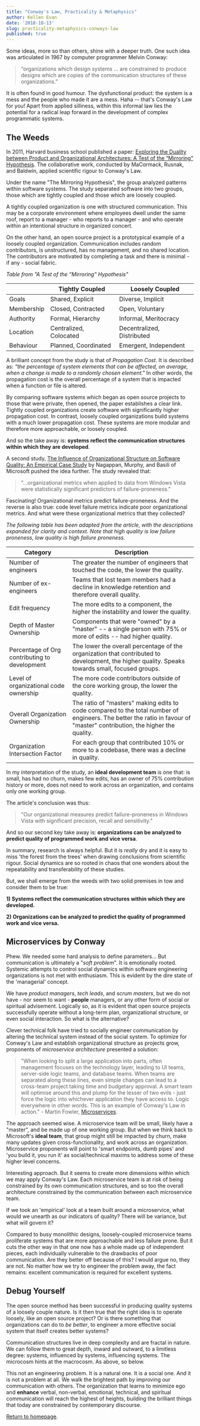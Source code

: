 ```yaml
---
title: "Conway's Law, Practicality & Metaphysics"
author: Kellen Evan
date: '2018-10-13'
slug: practicality-metaphysics-conways-law
published: true
---
```


Some ideas, more so than others, shine with a deeper truth. One such idea was articulated in 1967 by computer programmer Melvin Conway:

> “organizations which design systems … are constrained to produce designs which are copies of the communication structures of these organizations.”

It is often found in good humour. The dysfunctional product: the system is a mess and the people who made it are a mess. Haha -- that's Conway's Law for you! Apart from applied silliness, within this informal law lies the potential for a radical leap forward in the development of complex programmatic systems.

## The Weeds

In 2011, Harvard business school published a paper: [Exploring the Duality between Product and Organizational Architectures: A Test of the “Mirroring” Hypothesis](https://www.hbs.edu/faculty/Publication%20Files/08-039_1861e507-1dc1-4602-85b8-90d71559d85b.pdf). The collaborative work, conducted by MaCormack, Rusnak, and Baldwin, applied scientific rigour to Conway's Law.

Under the name "The Mirroring Hypothesis", the group analyzed patterns within software systems. The study separated software into two groups, those which are tightly coupled and those which are loosely coupled.

A tightly coupled organization is one with structured communication. This may be a corporate environment where employees dwell under the same roof, report to a manager - who reports to a manager - and who operate within an intentional structure in organized concert.

On the other hand, an open source project is a prototypical example of a loosely coupled organization. Communication includes random contributors, is unstructured, has no management, and no shared location. The contributors are motivated by completing a task and there is minimal - if any - social fabric.

_Table from "A Test of the “Mirroring” Hypothesis"_

|   | Tightly Coupled   | Loosely Coupled   |
|---|---|---|
|  Goals | Shared, Explicit  | Diverse, Implicit  |
| Membership  |  Closed, Contracted | Open, Voluntary  |
| Authority  |  Formal, Hierarchy  |  Informal, Meritocracy |
|  Location | Centralized, Colocated  | Decentralized, Distributed  |
|  Behaviour | Planned, Coordinated | Emergent, Independent  |

A brilliant concept from the study is that of _Propagation Cost_. It is described as: _"the percentage of system elements that can be affected, on average, when a change is made to a randomly chosen element."_ In other words, the propagation cost is the overall percentage of a system that is impacted when a function or file is altered.

By comparing software systems which began as open source projects to those that were private, then opened, the paper establishes a clear link. Tightly coupled organizations create software with significantly higher propagation cost. In contrast, loosely coupled organizations build systems with a much lower propagation cost. These systems are more modular and therefore more approachable, or loosely coupled.

And so the take away is: **systems reflect the communication structures within which they are developed**.

A second study, [The Influence of Organizational Structure on Software Quality: An Empirical Case Study](https://www.microsoft.com/en-us/research/wp-content/uploads/2016/02/tr-2008-11.pdf) by Nagappan, Murphy, and Basili of Microsoft pushed the idea further. The study revealed that:

> "...organizational metrics when applied to data from Windows Vista were statistically significant predictors of failure-proneness."

Fascinating! Organizational metrics predict failure-proneness. And the reverse is also true: code level failure metrics indicate poor organizational metrics. And what were these organizational metrics that they collected?

_The following table has been adapted from the article, with the descriptions expanded for clarity and context. Note that high quality is low failure proneness, low quality is high failure proneness._

| Category  | Description  |
|---|---|
| Number of engineers | The greater the number of engineers that touched the code, the lower the quality. |
| Number of ex-engineers | Teams that lost team members had a decline in knowledge retention and therefore overall quality. |
| Edit frequency | The more edits to a component, the higher the instability and lower the quality.  |
| Depth of Master Ownership | Components that were "owned" by a "master" -- a single person with 75% or more of edits -- had higher quality. |
| Percentage of Org contributing to development | The lower the overall percentage of the organization that contributed to development, the higher quality. Speaks towards small, focused groups. |
| Level of organizational code ownership | The more code contributors outside of the core working group, the lower the quality. |
| Overall Organization Ownership | The ratio of "masters" making edits to code compared to the total number of engineers. The better the ratio in favour of "master" contribution, the higher the quality. |
| Organization Intersection Factor | For each group that contributed 10% or more to a codebase, there was a decline in quality.  |

In my interpretation of the study, an **ideal development team** is one that: is small, has had no churn, makes few edits, has an owner of 75% contribution history or more, does not need to work across an organization, and contains only one working group.

The article's conclusion was thus:

> "Our organizational measures predict failure-proneness in Windows Vista with significant precision, recall and sensitivity."

And so our second key take away is: **organizations can be analyzed to predict quality of programmed work and vice versa**.

In summary, research is always helpful. But it is _really_ dry and it is easy to miss 'the forest from the trees' when drawing conclusions from scientific rigour. Social dynamics are so rooted in chaos that one wonders about the repeatability and transferability of these studies.

But, we shall emerge from the weeds with two solid premises in tow and consider them to be true:

**1) Systems reflect the communication structures within which they are developed.**

**2) Organizations can be analyzed to predict the quality of programmed work and vice versa.**

## Microservices by Conway

Phew. We needed some hard analysis to define parameters... But communication is ultimately a "_soft problem_". It is emotionally rooted. Systemic attempts to control social dynamics within software engineering organizations is not met with enthusiasm. This is evident by the dire state of the 'managerial' concept.

We have _product managers_, _tech leads_, and _scrum masters_, but we do not have - nor seem to want - **people** managers, or any other form of social or spiritual advisement. Logically so, as it is evident that open source projects successfully operate without a long-term plan, organizational structure, or even social interaction. So what is the alternative?

Clever technical folk have tried to socially engineer communication by altering the technical system instead of the social system. To optimize for Conway's Law and establish organizational structure as projects grow, proponents of _microservice architecture_ presented a solution:

> "When looking to split a large application into parts, often management focuses on the technology layer, leading to UI teams, server-side logic teams, and database teams. When teams are separated along these lines, even simple changes can lead to a cross-team project taking time and budgetary approval. A smart team will optimise around this and plump for the lesser of two evils - just force the logic into whichever application they have access to. Logic everywhere in other words. This is an example of Conway's Law in action." - Martin Fowler, [Microservices](https://www.martinfowler.com/articles/microservices.html).

The approach seemed wise. A microservice team will be small, likely have a "master", and be made up of one working group. But when we think back to Microsoft's **ideal team**, that group might still be impacted by churn, make many updates given cross-functionality, and work across an organization. Microservice proponents will point to 'smart endpoints, dumb pipes' and 'you build it, you run it' as social/technical maxims to address some of these higher level concerns.

Interesting approach. But it seems to create more dimensions within which we may apply Conway's Law. Each microservice team is at risk of being constrained by its own communication structures, and so too the overall architecture constrained by the communication between each microservice team.

If we took an 'empirical' look at a team built around a microservice, what would we unearth as our indicators of quality? There will be variance, but what will govern it?

Compared to busy monolithic designs, loosely-coupled microservice teams proliferate systems that are more approachable and less failure prone. But it cuts the other way in that one now has a whole made up of independent pieces, each individually vulnerable to the drawbacks of poor communication. Are they better off because of this? I would argue no, they are not. No matter how we try to engineer the problem away, the fact remains: excellent communication is required for excellent systems.

## Debug Yourself

The open source method has been successful in producing quality systems of a loosely couple nature. Is it then true that the right idea is to operate loosely, like an open source project? Or is there something that organizations can do to _be better_, to engineer a more effective social system that itself creates better systems?

Communication structures live in deep complexity and are fractal in nature. We can follow them to great depth, inward and outward, to a limitless degree: systems, influenced by systems, influencing systems. The microcosm hints at the macrocosm. As above, so below.

This not an engineering problem. It is a natural one. It is a social one. And it is not a problem at all. We walk the brightest path by improving our communication with others. The organization that learns to minimize ego and **enhance** verbal, non-verbal, emotional, technical, and spiritual communication will reach the highest of heights, building the brilliant things that today are constrained by contemporary discourse.

[Return to homepage](/).
